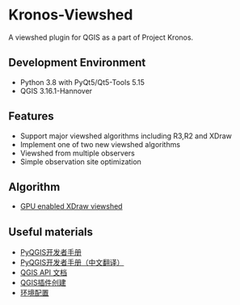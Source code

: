 # Kronos-Viewshed
A viewshed plugin for QGIS as a part of Project Kronos.

## Development Environment
- Python 3.8 with PyQt5/Qt5-Tools 5.15    
- QGIS 3.16.1-Hannover

## Features
- Support major viewshed algorithms including R3,R2 and XDraw    
- Implement one of two new viewshed algorithms    
- Viewshed from multiple observers    
- Simple observation site optimization    

## Algorithm
- [GPU enabled XDraw viewshed](https://www.sciencedirect.com/science/article/pii/S0743731515001197)

## Useful materials
- [PyQGIS开发者手册](https://docs.qgis.org/testing/en/docs/pyqgis_developer_cookbook/index.html)      
- [PyQGIS开发者手册（中文翻译）](https://luolingchun.github.io/PyQGIS-Developer-Cookbook-cn/)        
- [QGIS API 文档](https://qgis.org/pyqgis/3.4/index.html)    
- [QGIS插件创建](https://blog.csdn.net/deirjie/article/details/77043954)    
- [环境配置](https://blog.csdn.net/u013541325/article/details/107742835)      


